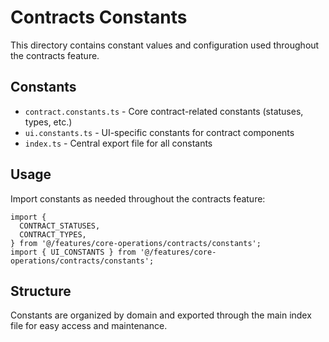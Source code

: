 # Contracts Constants

This directory contains constant values and configuration used throughout the contracts feature.

## Constants

- `contract.constants.ts` - Core contract-related constants (statuses, types, etc.)
- `ui.constants.ts` - UI-specific constants for contract components
- `index.ts` - Central export file for all constants

## Usage

Import constants as needed throughout the contracts feature:

```tsx
import {
  CONTRACT_STATUSES,
  CONTRACT_TYPES,
} from '@/features/core-operations/contracts/constants';
import { UI_CONSTANTS } from '@/features/core-operations/contracts/constants';
```

## Structure

Constants are organized by domain and exported through the main index file for easy access and maintenance.
